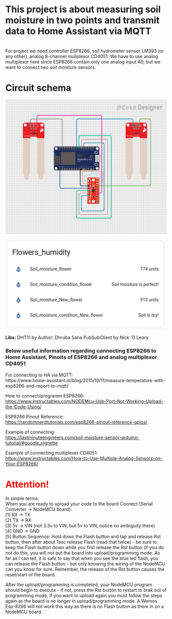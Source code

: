 <h1>This project is about measuring soil moisture in two points and transmit data to Home Assistant via MQTT</h1><br/>
For project we need controller ESP8266, soil hydrometer sensor LM393 (or any other), analog 8-channel muliplexor CD4051. We have to use analog multiplexor here since ESP8266 contain only one analog input A0, but we want to connect two soil moisture sensors.

<h1>Circuit schema</h1>

![Picture of schema](schema)

![Homeassistant](Screen_HA.png)

<b>Libs:</b>
DHT11 by Author: Dhruba Saha
PubSubClient by Nick 'O Leary

<h3>Below useful information regarding connecting ESP8266 to Home Assistant, Pinoits of ESP8266 and analog multiplexor CD4051</h3>
For connecting to HA via MQTT:<br/>
https://www.home-assistant.io/blog/2015/10/11/measure-temperature-with-esp8266-and-report-to-mqtt/

How to connect/programm ESP8266:<br/>
https://www.instructables.com/NODEMcu-Usb-Port-Not-Working-Upload-the-Code-Using/

ESP8266 Pinout Reference:<br/>
https://randomnerdtutorials.com/esp8266-pinout-reference-gpios/

Example of connecting:<br/>
https://lastminuteengineers.com/soil-moisture-sensor-arduino-tutorial/#google_vignette

Example of connecting multiplexer CD4051:<br/>
https://www.instructables.com/How-to-Use-Multiple-Analog-Sensors-on-Your-ESP8266/


<h1><span style="color:red">Attention!</span></h1>
In simple terms:<br/>
When you are ready to upload your code to the board
Connect (Serial Converter -> NodeMCU board):<br/>
[1] RX -> TX<br/>
[2] TX -> RX<br/>
[3] 5v -> VIN (not 3.3v to VIN, but 5v to VIN, notice no ambiguity there)<br/>
[4] GND -> GND<br/>
[5] Button Sequence: Hold down the Flash button and tap and release Rst button, then after about 1sec release Flash (read that twice) - be sure to keep the Flash button down while you first release the Rst button (if you do not do this, you will not put the board into upload/programming mode. As far as I can tell, it is safe to say that when you see the blue led flash, you can release the Flash button - but only knowing the wiring of the NodeMCU can you know for sure. Remember, the release of the Rst button causes the reset/start of the board.<br/>

<p>After the upload/programming is completed, your NodeMCU program should begin to execute - if not, press the Rst button to restart to brak out of programming mode. If you want to upload again you must follow the steps again as the board is no longer in upload/programming mode. A Wemos Esp-8266 will not work this way as there is no Flash button as there in on a NodeMCU board.</p>


